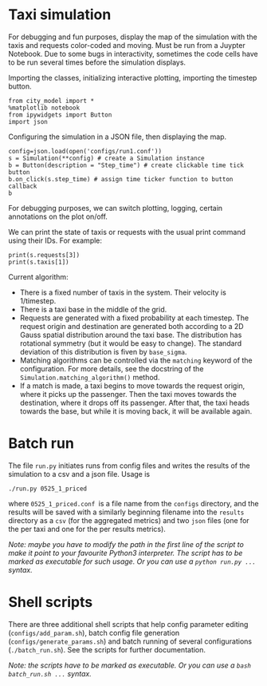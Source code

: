 # Taxi simulation

For debugging and fun purposes, display the map of the simulation with the taxis and requests color-coded and moving. Must be run from a Juypter Notebook. Due to some bugs in interactivity, sometimes the code cells have to be run several times before the simulation displays.


Importing the classes, initializing interactive plotting, importing the timestep button.

```
from city_model import *
%matplotlib notebook
from ipywidgets import Button
import json
```

Configuring the simulation in a JSON file, then displaying the map.
```
config=json.load(open('configs/run1.conf'))
s = Simulation(**config) # create a Simulation instance
b = Button(description = "Step_time") # create clickable time tick button
b.on_click(s.step_time) # assign time ticker function to button callback
b
```

For debugging purposes, we can switch plotting, logging, certain annotations on the plot on/off.

We can print the state of taxis or requests with the usual print command using their IDs. For example:
```
print(s.requests[3])
print(s.taxis[1])
```

Current algorithm:
* There is a fixed number of taxis in the system. Their velocity is 1/timestep.
* There is a taxi base in the middle of the grid.
* Requests are generated with a fixed probability at each timestep. The request origin and destination are generated both according to a 2D Gauss spatial distribution around the taxi base. The distribution has rotational symmetry (but it would be easy to change). The standard deviation of this distribution is fiven by `base_sigma`.
* Matching algorithms can be controlled via the `matching` keyword of the configuration. For more details, see the docstring of the `Simulation.matching_algorithm()` method.  
* If a match is made, a taxi begins to move towards the request origin, where it picks up the passenger. Then the taxi moves towards the destination, where it drops off its  passenger. After that, the taxi heads towards the base, but while it is moving back, it will be available again.

# Batch run

The file `run.py` initiates runs from config files and writes the results of the simulation to a csv and a json file. Usage is 

```
./run.py 0525_1_priced
```

where `0525_1_priced.conf `is a file name from the `configs` directory, and the results will be saved with a similarly beginning filename into the `results` directory as a `csv` (for the aggregated metrics) and two `json` files (one for the per taxi and one for the per results metrics).

*Note: maybe you have to modify the path in the first line of the script to make it point to your favourite Python3 interpreter. The script has to be marked as executable for such usage. Or you can use a `python run.py ...` syntax.*

# Shell scripts

There are three additional shell scripts that help config parameter editing (`configs/add_param.sh`), batch config file generation (`configs/generate_params.sh`) and batch running of several configurations (`./batch_run.sh`). See the scripts for further documentation.

*Note: the scripts have to be marked as executable. Or you can use a `bash batch_run.sh ...` syntax.*